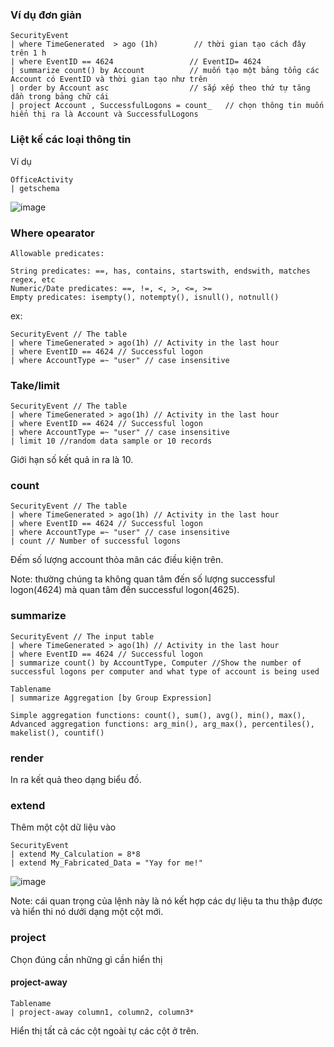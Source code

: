 ### Ví dụ đơn giản

```
SecurityEvent 
| where TimeGenerated  > ago (1h)        // thời gian tạo cách đây trên 1 h
| where EventID == 4624                 // EventID= 4624
| summarize count() by Account          // muốn tạo một bảng tổng các Account có EventID và thời gian tạo như trên
| order by Account asc                  // sắp xếp theo thứ tự tăng dần trong bảng chữ cái
| project Account , SuccessfulLogons = count_   // chọn thông tin muốn hiển thị ra là Account và SuccessfulLogons
```

### Liệt kế các loại thông tin
Ví dụ
```
OfficeActivity
| getschema
```
![image](https://user-images.githubusercontent.com/91442807/232831977-9b6746c0-0f67-43ff-aee6-c44419e5ee58.png)


### Where opearator

```
Allowable predicates:

String predicates: ==, has, contains, startswith, endswith, matches regex, etc
Numeric/Date predicates: ==, !=, <, >, <=, >=
Empty predicates: isempty(), notempty(), isnull(), notnull()
```

ex:
```
SecurityEvent // The table
| where TimeGenerated > ago(1h) // Activity in the last hour
| where EventID == 4624 // Successful logon
| where AccountType =~ "user" // case insensitive
```

### Take/limit

```
SecurityEvent // The table
| where TimeGenerated > ago(1h) // Activity in the last hour
| where EventID == 4624 // Successful logon
| where AccountType =~ "user" // case insensitive
| limit 10 //random data sample or 10 records
```
Giới hạn số kết quả in ra là 10.

### count

```
SecurityEvent // The table
| where TimeGenerated > ago(1h) // Activity in the last hour
| where EventID == 4624 // Successful logon
| where AccountType =~ "user" // case insensitive
| count // Number of successful logons
```

Đếm số lượng account thỏa mãn các điều kiện trên.

Note: thường chúng ta không quan tâm đến số lượng successful logon(4624) mà quan tâm đến successful logon(4625).

### summarize


```
SecurityEvent // The input table
| where TimeGenerated > ago(1h) // Activity in the last hour
| where EventID == 4624 // Successful logon
| summarize count() by AccountType, Computer //Show the number of successful logons per computer and what type of account is being used
```

```
Tablename
| summarize Aggregation [by Group Expression]

Simple aggregation functions: count(), sum(), avg(), min(), max(),
Advanced aggregation functions: arg_min(), arg_max(), percentiles(), makelist(), countif()
```

### render
In ra kết quả theo dạng biểu đồ.

### extend
Thêm một cột dữ liệu vào

```
SecurityEvent
| extend My_Calculation = 8*8
| extend My_Fabricated_Data = "Yay for me!"
```
![image](https://user-images.githubusercontent.com/91442807/232989632-68fffd1b-832c-4d38-9a7d-0693fbcc959a.png)

Note: cái quan trọng của lệnh này là nó kết hợp các dự liệu ta thu thập được và hiển thi nó dưới dạng một cột mới.

### project
Chọn đúng cần những gì cần hiển thị

#### project-away
```
Tablename 
| project-away column1, column2, column3*
```
Hiển thị tất cả các cột ngoài tự các cột ở trên.


